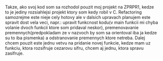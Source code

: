 Takze, ako svoj kod som sa rozhodol pouzit moj projekt na ZPRPR1, kedze to je jediny rozsiahlejsi projekt ktory som kedy robil v C. Refactoring samozrejme este nieje cely hotovy ale v dalsich upravach planujem este spravit dost vela veci, napr.: upravit funkcnost kodu(v main funkcii mi chyba volanie dvoch funkcii ktore som pridaval neskor), premenovavanie premennych(predpokladam ze v nazvoch by som sa orientoval iba ja kedze su to iba pismenka) a odstranovanie premennych ktore netreba. Dalej chcem pouzit este jednu vetvu na pridanie novej funkcie, kedze mam uz funkciu, ktora rozsifruje cezarovu sifru, chcem aj jednu, ktora spravu zasifruje.
